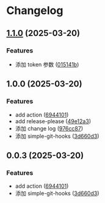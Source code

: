 # Changelog

## [1.1.0](https://github.com/ckvv/git-dl/compare/v1.0.0...v1.1.0) (2025-03-20)


### Features

* 添加 token 参数 ([015141b](https://github.com/ckvv/git-dl/commit/015141b40c91ee8121c42436ec7a9b080e37c6a3))

## 1.0.0 (2025-03-20)


### Features

* add action ([6944101](https://github.com/ckvv/git-dl/commit/69441010eeff680e6161c9ad9c7c669e02f4bb7a))
* add release-please ([49e12a3](https://github.com/ckvv/git-dl/commit/49e12a387e0e5dffe182a2efa31762e9027bcd57))
* 添加 change log ([976cc87](https://github.com/ckvv/git-dl/commit/976cc87bccb99b7c07fe26931a6aad510f1ef8b9))
* 添加 simple-git-hooks ([3d660d3](https://github.com/ckvv/git-dl/commit/3d660d39aa7450c95767182a730137fb5b2a9abd))

## 0.0.3 (2025-03-20)


### Features

* add action ([6944101](https://github.com/ckvv/git-dl/commit/69441010eeff680e6161c9ad9c7c669e02f4bb7a))
* 添加 simple-git-hooks ([3d660d3](https://github.com/ckvv/git-dl/commit/3d660d39aa7450c95767182a730137fb5b2a9abd))
